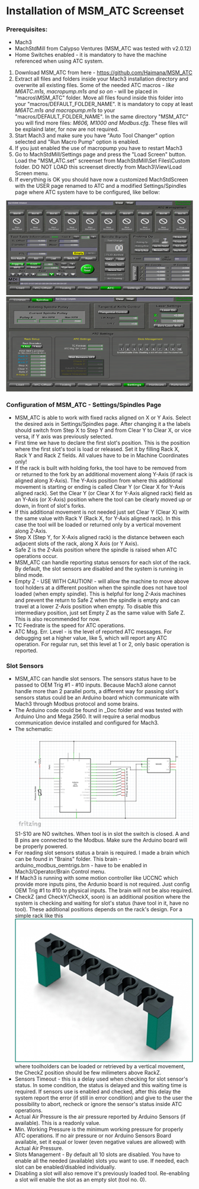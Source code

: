 # Installation of MSM_ATC Screenset

### Prerequisites:
- Mach3
- MachStdMill from Calypso Ventures (MSM_ATC was tested with v2.0.12)
- Home Switches enabled - it is mandatory to have the machine referenced when using ATC system.

1. Download MSM_ATC from here - https://github.com/Haimana/MSM_ATC
2. Extract all files and folders inside your Mach3 installation directory and overwrite all existing files. Some of the needed ATC macros - <i>like M6ATC.m1s, macropump.m1s and so on</i> - will be placed in "macros\MSM_ATC" folder. Move all files found inside this folder into your "macros/DEFAULT_FOLDER_NAME". It is mandatory to copy at least <i>M6ATC.m1s and macropump.m1s</i> to your "macros/DEFAULT_FOLDER_NAME". In the same directory "MSM_ATC" you will find more files: <i>M606, M1000 and Modbus.cfg</i>. These files will be explaind later, for now are not required.
3. Start Mach3 and make sure you have "Auto Tool Changer" option selected and "Run Macro Pump" option is enabled. 
4. If you just enabled the use of macropump you have to restart Mach3
5. Go to MachStdMill/Settings page and press the "Load Screen" button. Load the "MSM_ATC.set" screenset from MachStdMill\Set Files\Custom folder. DO NOT LOAD this screenset directly from Mach3\View\Load Screen menu.
6. If everything is OK you should have now a customized MachStdScreen with the USER page renamed to ATC and a modified Settings/Spindles page where ATC system have to be configured, like bellow:

![Unconfigured ATC Page](_Doc/Images/MSM_ATC_Unconfigured.PNG)
![Unconfigured ATC Settings Page](_Doc/Images/MSM_ATC_Settings_Unconfigured.PNG)

 
### Configuration of MSM_ATC - Settings/Spindles Page
- MSM_ATC is able to work with fixed racks aligned on X or Y Axis. Select the desired axis in Settings/Spindles page. After changing it a  the labels should switch from Step X to Step Y and from Clear Y to Clear X, or vice versa, if Y axis was previously selected.
- First time we have to declare the first slot's position. This is the position where the first slot's tool is load or released. Set it by filling Rack X, Rack Y and Rack Z fields. All values have to be in Machine Coordinates only!
- If the rack is built with holding forks, the tool have to be removed from or returned to the fork by an additional movement along Y-Axis (if rack is aligned along X-Axis). The Y-Axis position from where this additional movement is starting or ending is called Clear Y (or Clear X for Y-Axis aligned rack). Set the Clear Y (or Clear X for Y-Axis aligned rack) field as an Y-Axis (or X-Axis) position where the tool can be clearly moved up or down, in front of slot's forks.
- If this additional movement is not needed just set Clear Y (Clear X) with the same value with Rack Y (Rack X, for Y-Axis aligned rack). In this case the tool will be loaded or returned only by a vertical movement along Z-Axis. 
-  Step X (Step Y, for X-Axis aligned rack) is the distance between each adjacent slots of the rack, along X Axis (or Y Axis).
-  Safe Z is the Z-Axis position where the spindle is raised when ATC operations occur.
-  MSM_ATC can handle reporting status sensors for each slot of the rack. By default, the slot sensors are disabled and the system is running in blind mode. 
-  Empty Z - USE WITH CAUTION! - will allow the machine to move above tool holders at a different position when the spindle does not have tool loaded (when empty spindle). This is helpful for long Z-Axis machines and prevent  the return to Safe Z when the spindle is empty and can travel at a lower Z-Axis position when empty. To disable this intermediary position, just set Empty Z as the same value with Safe Z. This is also recommended for now.
-  TC Feedrate is the speed for ATC operations.
-  ATC Msg. Err. Level - is the level of reported ATC messages. For debugging set a higher value, like 5, which will report any ATC operation. For regular run, set this level at 1 or 2, only basic operation is reported.


### Slot Sensors
- MSM_ATC can handle slot sensors. The sensors status have to be passed to OEM Trig #1 - #10 inputs. Because Mach3 alone cannot handle more than 2 parallel ports, a different way for passing slot's sensors status could be an Arduino board which communicate with Mach3 through Modbus protocol and some brains.
- The Arduino code could be found in _Doc folder and was tested with Arduino Uno and Mega 2560. It will require a serial modbus communication device installed and configured for Mach3.
- The schematic:  ![Arduino Schematic Diagram](_Doc/Images/Arduino_Schematic_Diagram.PNG) S1-S10 are NO switches. When tool is in slot the switch is closed. A and B pins are connected to the Modbus. Make sure the Arduino board will be properly powered.
- For reading slot sensors status a brain is required. I made a brain which can be found in "Brains" folder. This brain - arduino_modbus_oemtrigs.brn - have to be enabled in Mach3/Operator/Brain Control menu.
- If Mach3 is running with some motion controller like UCCNC which provide more inputs pins, the Ardunio board is not required. Just config OEM Trig #1 to #10 to physical inputs. The brain will not be also required.
- CheckZ (and CheckY/CheckX, soon) is an additional position where the system is checking and waiting for slot's status (have tool in it, have no tool). These additional positions depends on the rack's design. For a simple rack like this ![Simple Rack](_Doc/Images/Werkzeugmagazin_0.jpg) where toolholders can be loaded or retrieved by a vertical movement, the CheckZ position should be few milimeters above RackZ.
- Sensors Timeout - this is a delay used when checking for slot sensor's status. In some condition, the status is delayed and this waiting time is required. If sensors use is enabled and checked, after this delay the system report the error (if still in error condition) and give to the user the possibility to abort, recheck or ignore the sensor's status inside ATC operations.
- Actual Air Pressure is the air pressure reported by Arduino Sensors (if available). This is a readonly value.
- Min. Working Pressure is the minimum working pressure for properly ATC operations. If no air pressure or nor Arduino Sensors Board available, set it equal or lower (even negative values are allowed) with Actual Air Pressure.
- Slots Management - By default all 10 slots are disabled. You have to enable all the needed (available) slots you want to use. If needed, each slot can be enabled/disabled individually.
- Disabling a slot will also remove it's previously loaded tool. Re-enabling a slot will enable the slot as an empty slot (tool no. 0). 
